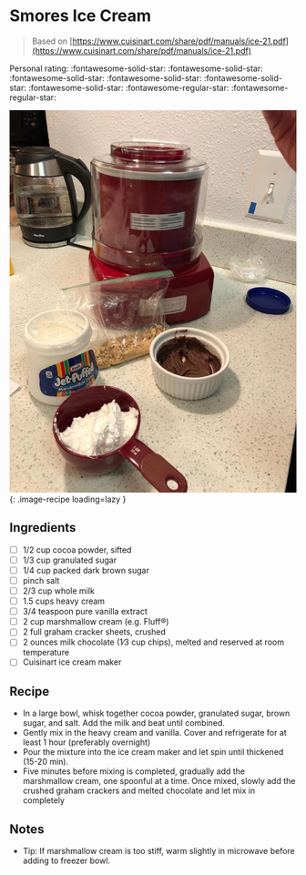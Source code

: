 <!-- Do not modify sections with "AUTO-*". They are updated by make.py -->

# Smores Ice Cream

> Based on [https://www.cuisinart.com/share/pdf/manuals/ice-21.pdf](https://www.cuisinart.com/share/pdf/manuals/ice-21.pdf)

<!-- rating=3; (User can specify rating on scale of 1-5) -->
<!-- AUTO-UserRating -->
Personal rating: :fontawesome-solid-star: :fontawesome-solid-star: :fontawesome-solid-star: :fontawesome-solid-star: :fontawesome-solid-star: :fontawesome-solid-star: :fontawesome-regular-star: :fontawesome-regular-star:
<!-- /AUTO-UserRating -->

<!-- name_image=smores_ice_cream.jpeg; (User can specify image name if multiple exist) -->
<!-- AUTO-Image -->
![smores_ice_cream.jpeg](./smores_ice_cream.jpeg){: .image-recipe loading=lazy }
<!-- /AUTO-Image -->

## Ingredients

* [ ] 1/2 cup cocoa powder, sifted
* [ ] 1/3 cup granulated sugar
* [ ] 1/4 cup packed dark brown sugar
* [ ] pinch salt
* [ ] 2/3 cup whole milk
* [ ] 1.5 cups heavy cream
* [ ] 3/4 teaspoon pure vanilla extract
* [ ] 2 cup marshmallow cream (e.g. Fluff®)
* [ ] 2 full graham cracker sheets, crushed
* [ ] 2 ounces milk chocolate (1∕3 cup chips), melted and reserved at room temperature
* [ ] Cuisinart ice cream maker

## Recipe

* In a large bowl, whisk together cocoa powder, granulated sugar, brown sugar, and salt. Add the milk and beat until combined.
* Gently mix in the heavy cream and vanilla. Cover and refrigerate for at least 1 hour (preferably overnight)
* Pour the mixture into the ice cream maker and let spin until thickened (15-20 min).
* Five minutes before mixing is completed, gradually add the marshmallow cream, one spoonful at a time. Once mixed, slowly add the crushed graham crackers and melted chocolate and let mix in completely

## Notes

* Tip: If marshmallow cream is too stiff, warm slightly in microwave before adding to freezer bowl.
